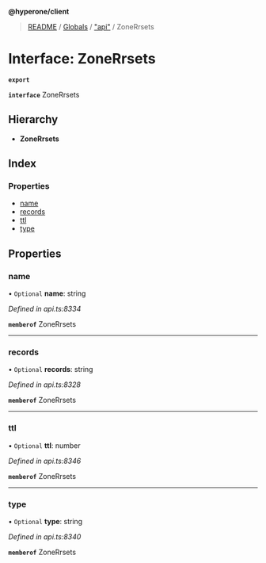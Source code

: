 **@hyperone/client**

> [README](../README.md) / [Globals](../globals.md) / ["api"](../modules/_api_.md) / ZoneRrsets

# Interface: ZoneRrsets

**`export`** 

**`interface`** ZoneRrsets

## Hierarchy

* **ZoneRrsets**

## Index

### Properties

* [name](_api_.zonerrsets.md#name)
* [records](_api_.zonerrsets.md#records)
* [ttl](_api_.zonerrsets.md#ttl)
* [type](_api_.zonerrsets.md#type)

## Properties

### name

• `Optional` **name**: string

*Defined in api.ts:8334*

**`memberof`** ZoneRrsets

___

### records

• `Optional` **records**: string

*Defined in api.ts:8328*

**`memberof`** ZoneRrsets

___

### ttl

• `Optional` **ttl**: number

*Defined in api.ts:8346*

**`memberof`** ZoneRrsets

___

### type

• `Optional` **type**: string

*Defined in api.ts:8340*

**`memberof`** ZoneRrsets
